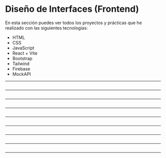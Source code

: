 # Diseño de Interfaces (Frontend)

En esta sección puedes ver todos los proyectos y prácticas que he realizado con las siguientes tecnologías:

- HTML
- CSS
- JavaScript
- React + Vite
- Bootstrap
- Tailwind
- Firebase
- MockAPI
<hr>
<a href="https://github.com/Kevin-Galarza77/Kevin-Galarza77.github.io/tree/Dise%C3%B1o-de-Interfaces/Deposito-de-Cerveza"><img src="https://i.postimg.cc/NFNRmGnC/Deposito-de-Cerveza-La-nenita.png" alt=""></a>
<hr>
<a href="https://github.com/Kevin-Galarza77/Kevin-Galarza77.github.io/tree/Dise%C3%B1o-de-Interfaces/Veterinaria-Crud"><img src="https://i.postimg.cc/43NTBQ34/vet1.png" alt=""></a>
<hr>
<a href="https://github.com/Kevin-Galarza77/Kevin-Galarza77.github.io/tree/Dise%C3%B1o-de-Interfaces/MiniMarketPepito-Crud"><img src="https://i.postimg.cc/1tDms8nF/minimarket.png" alt=""></a>
<hr>
<a href="https://github.com/Kevin-Galarza77/Kevin-Galarza77.github.io/tree/Dise%C3%B1o-de-Interfaces/Pokemon"><img src="https://i.postimg.cc/441kwTxt/pok.png" alt=""></a>
<hr>
<a href="https://github.com/Kevin-Galarza77/Kevin-Galarza77.github.io/tree/Dise%C3%B1o-de-Interfaces/Practice-Portfolio"><img src="https://i.postimg.cc/fyL8Yr4f/portafolio.png" alt=""></a>
<hr>
<a href="https://github.com/Kevin-Galarza77/Kevin-Galarza77.github.io/tree/Dise%C3%B1o-de-Interfaces/LadinPage-CSSGrid"><img src="https://i.postimg.cc/sgL1zn4G/grid.png" alt=""></a>
<hr>
<a href="https://github.com/Kevin-Galarza77/Kevin-Galarza77.github.io/tree/Dise%C3%B1o-de-Interfaces/Frotend-Mentor"><img src="https://i.postimg.cc/QMwp7xtJ/huddle.png" alt=""></a>
<hr>
<a href="https://github.com/Kevin-Galarza77/Kevin-Galarza77.github.io/tree/Dise%C3%B1o-de-Interfaces/Card"><img src="https://i.postimg.cc/8p93vLtd/card.png" alt=""></a>
<hr>
